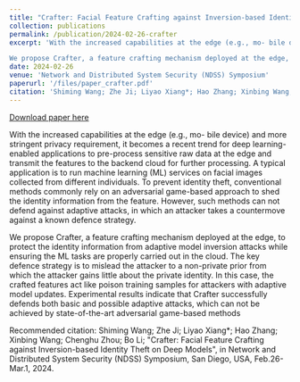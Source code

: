 ```yaml
---
title: "Crafter: Facial Feature Crafting against Inversion-based Identity Theft on Deep Models"
collection: publications
permalink: /publication/2024-02-26-crafter
excerpt: 'With the increased capabilities at the edge (e.g., mo- bile device) and more stringent privacy requirement, it becomes a recent trend for deep learning-enabled applications to pre-process sensitive raw data at the edge and transmit the features to the backend cloud for further processing. A typical application is to run machine learning (ML) services on facial images collected from different individuals. To prevent identity theft, conventional methods commonly rely on an adversarial game-based approach to shed the identity information from the feature. However, such methods can not defend against adaptive attacks, in which an attacker takes a countermove against a known defence strategy. 

We propose Crafter, a feature crafting mechanism deployed at the edge, to protect the identity information from adaptive model inversion attacks while ensuring the ML tasks are properly carried out in the cloud. The key defence strategy is to mislead the attacker to a non-private prior from which the attacker gains little about the private identity. In this case, the crafted features act like poison training samples for attackers with adaptive model updates. Experimental results indicate that Crafter successfully defends both basic and possible adaptive attacks, which can not be achieved by state-of-the-art adversarial game-based methods'
date: 2024-02-26
venue: 'Network and Distributed System Security (NDSS) Symposium'
paperurl: '/files/paper_crafter.pdf'
citation: 'Shiming Wang; Zhe Ji; Liyao Xiang*; Hao Zhang; Xinbing Wang; Chenghu Zhou; Bo Li; &quot;Crafter: Facial Feature Crafting against Inversion-based Identity Theft on Deep Models&quot;, in Network and Distributed System Security (NDSS) Symposium, San Diego, USA, Feb.26-Mar.1, 2024. '
---
```


<a href='/files/paper_crafter.pdf'>Download paper here</a>

With the increased capabilities at the edge (e.g., mo- bile device) and more stringent privacy requirement, it becomes a recent trend for deep learning-enabled applications to pre-process sensitive raw data at the edge and transmit the features to the backend cloud for further processing. A typical application is to run machine learning (ML) services on facial images collected from different individuals. To prevent identity theft, conventional methods commonly rely on an adversarial game-based approach to shed the identity information from the feature. However, such methods can not defend against adaptive attacks, in which an attacker takes a countermove against a known defence strategy. 

We propose Crafter, a feature crafting mechanism deployed at the edge, to protect the identity information from adaptive model inversion attacks while ensuring the ML tasks are properly carried out in the cloud. The key defence strategy is to mislead the attacker to a non-private prior from which the attacker gains little about the private identity. In this case, the crafted features act like poison training samples for attackers with adaptive model updates. Experimental results indicate that Crafter successfully defends both basic and possible adaptive attacks, which can not be achieved by state-of-the-art adversarial game-based methods

Recommended citation: Shiming Wang; Zhe Ji; Liyao Xiang*; Hao Zhang; Xinbing Wang; Chenghu Zhou; Bo Li; "Crafter: Facial Feature Crafting against Inversion-based Identity Theft on Deep Models", in Network and Distributed System Security (NDSS) Symposium, San Diego, USA, Feb.26-Mar.1, 2024. 